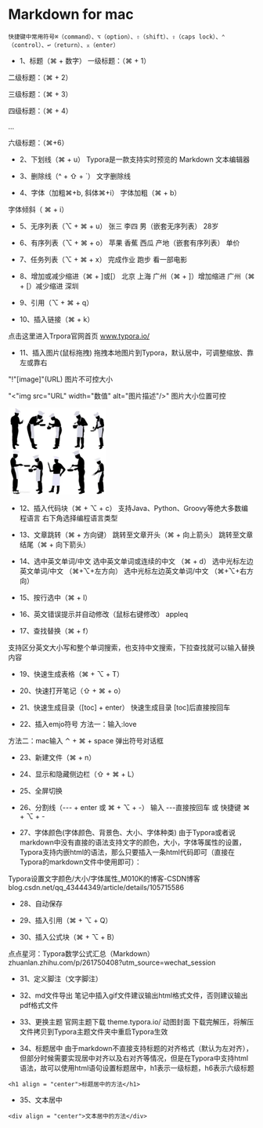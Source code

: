 # Markdown for mac
`快捷键中常用符号⌘（command）、⌥（option）、⇧（shift）、⇪（caps lock）、⌃（control）、↩（return）、⌅（enter）`

- 1、标题（⌘ + 数字）
一级标题：（⌘ + 1）

二级标题：（⌘ + 2）

三级标题：（⌘ + 3）

四级标题：（⌘ + 4）

...

六级标题：（⌘+6）

- 2、下划线（⌘ + u）
Typora是一款支持实时预览的 Markdown 文本编辑器

- 3、删除线（^ + ⇧ + `）
文字删除线


- 4、字体（加粗⌘+b, 斜体⌘+i）
字体加粗（⌘ + b）

字体倾斜（ ⌘ + i）

- 5、无序列表（⌥ + ⌘ + u）
张三
李四
男（嵌套无序列表）
28岁
- 6、有序列表（⌥ + ⌘ + o）
苹果
香蕉
西瓜
产地（嵌套有序列表）
单价
- 7、任务列表（⌥ + ⌘ + x）
完成作业
跑步
看一部电影
- 8、增加或减少缩进（⌘ + ]或[）
北京
上海
广州（⌘ + ]）增加缩进
广州（⌘ + [）减少缩进
深圳
- 9、引用（⌥ + ⌘ + q）

- 10、插入链接（⌘ + k）

点击这里进入Trpora官网首页
​www.typora.io/

- 11、插入图片(鼠标拖拽)
拖拽本地图片到Typora，默认居中，可调整缩放、靠左或靠右

"!"[image]"(URL) 图片不可控大小

"<"img src="URL" width="数值" alt="图片描述"/>"  图片大小位置可控

<img src="https://github.com/r2010shadow/Cookbook/blob/master/img/COOKER.png" width=200 alt="Cooker">

- 12、插入代码块（⌘ + ⌥ + c）
支持Java、Python、Groovy等绝大多数编程语言
右下角选择编程语言类型


- 13、文章跳转（⌘ + 方向键）
跳转至文章开头（⌘ + 向上箭头）
跳转至文章结尾（⌘ + 向下箭头）

- 14、选中英文单词/中文
选中英文单词或连续的中文 （⌘ + d）
选中光标左边英文单词/中文 （⌘+⌥+左方向）
选中光标左边英文单词/中文 （⌘+⌥+右方向）

- 15、按行选中（⌘ + l）

- 16、英文错误提示并自动修改（鼠标右键修改）
appleq


- 17、查找替换（⌘ + f）

支持区分英文大小写和整个单词搜索，也支持中文搜索，下拉查找就可以输入替换内容


- 19、快速生成表格（⌘ + ⌥ + T）


- 20、快速打开笔记（⇧ + ⌘ + o）

- 21、快速生成目录（[toc] + enter）
快速生成目录 [toc]后直接按回车

- 22、插入emjo符号
方法一：输入:love

方法二：mac输入 ⌃ + ⌘ + space 弹出符号对话框


- 23、新建文件（⌘ + n）
- 24、显示和隐藏侧边栏（⇧ + ⌘ + L）
- 25、全屏切换


- 26、分割线（--- + enter 或 ⌘ + ⌥ + -）
输入 ---直接按回车 或 快捷键 ⌘ + ⌥ + -



- 27、字体颜色(字体颜色、背景色、大小、字体种类)
由于Typora或者说markdown中没有直接的语法支持文字的颜色，大小，字体等属性的设置，Typora支持内嵌html的语法，那么只要插入一条html代码即可（直接在Typora的markdown文件中使用即可）：


Typora设置文字颜色/大小/字体属性_M010K的博客-CSDN博客
​blog.csdn.net/qq_43444349/article/details/105715586

- 28、自动保存

- 29、插入引用（⌘ + ⌥ + Q）

- 30、插入公式块（⌘ + ⌥ + B）

点点星河：Typora数学公式汇总（Markdown）
​zhuanlan.zhihu.com/p/261750408?utm_source=wechat_session

- 31、定义脚注（文字脚注）

- 32、md文件导出
笔记中插入gif文件建议输出html格式文件，否则建议输出pdf格式文件


- 33、更换主题
官网主题下载
​theme.typora.io/
动图封面
下载完解压，将解压文件拷贝到Typora主题文件夹中重启Typora生效

- 34、标题居中
由于markdown不直接支持标题的对齐格式（默认为左对齐），但部分时候需要实现居中对齐以及右对齐等情况，但是在Typora中支持html语法，故可以使用html语句设置标题居中，h1表示一级标题，h6表示六级标题
```
<h1 align = "center">标题居中的方法</h1>
```

- 35、文本居中
```
<div align = "center">文本居中的方法</div>
```

